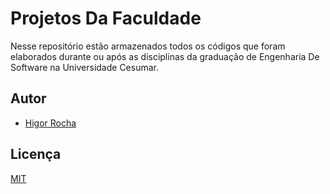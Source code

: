 
# Projetos Da Faculdade

Nesse repositório estão armazenados todos os códigos que foram elaborados durante ou após as disciplinas da graduação de Engenharia De Software na Universidade Cesumar.

## Autor

- [Higor Rocha](https://www.github.com/higorr-rocha)
## Licença

[MIT](https://choosealicense.com/licenses/mit/)

